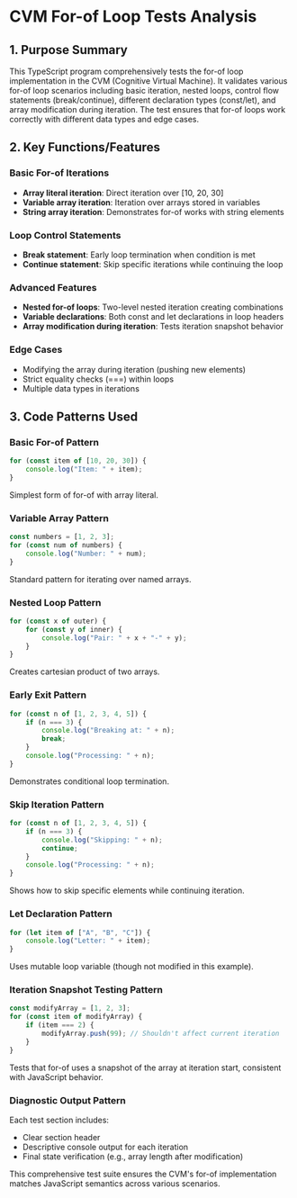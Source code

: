 # CVM For-of Loop Tests Analysis

## 1. Purpose Summary

This TypeScript program comprehensively tests the for-of loop implementation in the CVM (Cognitive Virtual Machine). It validates various for-of loop scenarios including basic iteration, nested loops, control flow statements (break/continue), different declaration types (const/let), and array modification during iteration. The test ensures that for-of loops work correctly with different data types and edge cases.

## 2. Key Functions/Features

### Basic For-of Iterations
- **Array literal iteration**: Direct iteration over [10, 20, 30]
- **Variable array iteration**: Iteration over arrays stored in variables
- **String array iteration**: Demonstrates for-of works with string elements

### Loop Control Statements
- **Break statement**: Early loop termination when condition is met
- **Continue statement**: Skip specific iterations while continuing the loop

### Advanced Features
- **Nested for-of loops**: Two-level nested iteration creating combinations
- **Variable declarations**: Both const and let declarations in loop headers
- **Array modification during iteration**: Tests iteration snapshot behavior

### Edge Cases
- Modifying the array during iteration (pushing new elements)
- Strict equality checks (===) within loops
- Multiple data types in iterations

## 3. Code Patterns Used

### Basic For-of Pattern
```typescript
for (const item of [10, 20, 30]) {
    console.log("Item: " + item);
}
```
Simplest form of for-of with array literal.

### Variable Array Pattern
```typescript
const numbers = [1, 2, 3];
for (const num of numbers) {
    console.log("Number: " + num);
}
```
Standard pattern for iterating over named arrays.

### Nested Loop Pattern
```typescript
for (const x of outer) {
    for (const y of inner) {
        console.log("Pair: " + x + "-" + y);
    }
}
```
Creates cartesian product of two arrays.

### Early Exit Pattern
```typescript
for (const n of [1, 2, 3, 4, 5]) {
    if (n === 3) {
        console.log("Breaking at: " + n);
        break;
    }
    console.log("Processing: " + n);
}
```
Demonstrates conditional loop termination.

### Skip Iteration Pattern
```typescript
for (const n of [1, 2, 3, 4, 5]) {
    if (n === 3) {
        console.log("Skipping: " + n);
        continue;
    }
    console.log("Processing: " + n);
}
```
Shows how to skip specific elements while continuing iteration.

### Let Declaration Pattern
```typescript
for (let item of ["A", "B", "C"]) {
    console.log("Letter: " + item);
}
```
Uses mutable loop variable (though not modified in this example).

### Iteration Snapshot Testing Pattern
```typescript
const modifyArray = [1, 2, 3];
for (const item of modifyArray) {
    if (item === 2) {
        modifyArray.push(99); // Shouldn't affect current iteration
    }
}
```
Tests that for-of uses a snapshot of the array at iteration start, consistent with JavaScript behavior.

### Diagnostic Output Pattern
Each test section includes:
- Clear section header
- Descriptive console output for each iteration
- Final state verification (e.g., array length after modification)

This comprehensive test suite ensures the CVM's for-of implementation matches JavaScript semantics across various scenarios.